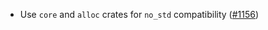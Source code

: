 - Use `core` and `alloc` crates for `no_std` compatibility ([#1156])

[#1156]: https://github.com/informalsystems/ibc-rs/issues/1156
